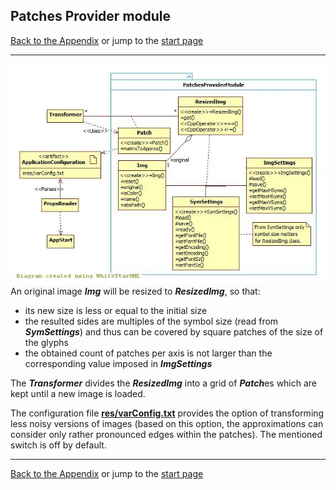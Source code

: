 ## Patches Provider module

[Back to the Appendix](../appendix.md) or jump to the [start page](../../../../ReadMe.md)

-------

![](SupplyOfPatches_classes.jpg)<br>
An original image ***Img*** will be resized to ***ResizedImg***, so that:
- its new size is less or equal to the initial size
- the resulted sides are multiples of the symbol size (read from ***SymSettings***) and thus can be covered by square patches of the size of the glyphs
- the obtained count of patches per axis is not larger than the corresponding value imposed in ***ImgSettings***

The ***Transformer*** divides the ***ResizedImg*** into a grid of ***Patch***es which are kept until a new image is loaded.

The configuration file [**res/varConfig.txt**][varConfig] provides the option of transforming less noisy versions of images (based on this option, the approximations can consider only rather pronounced edges within the patches). The mentioned switch is off by default.

-------
[Back to the Appendix](../appendix.md) or jump to the [start page](../../../../ReadMe.md)

[varConfig]:../../../../res/varConfig.txt
